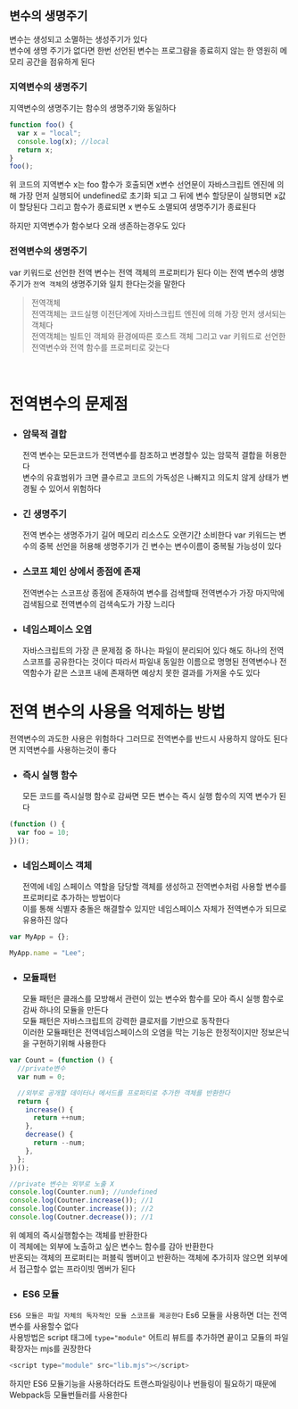 ## 변수의 생명주기

변수는 생성되고 소멸하는 생성주기가 있다  
변수에 생명 주기가 없다면 한번 선언된 변수는 프로그럄을 종료히지 않는 한 영원히 메모리 공간을 점유하게 된다

### 지역변수의 생명주기

지역변수의 생명주기는 함수의 생명주기와 동일하다

```js
function foo() {
  var x = "local";
  console.log(x); //local
  return x;
}
foo();
```

위 코드의 지역변수 x는 foo 함수가 호출되면 x변수 선언문이 자바스크립트 엔진에 의해 가장 먼저 실행되어 undefined로 초기화 되고 그 뒤에 변수 할당문이 실행되면 x값이 할당된다 그리고 함수가 종료되면 x 변수도 소멸되여 생명주기가 종료된다

하지만 지역변수가 함수보다 오래 생존하는경우도 있다

### 전역변수의 생명주기

var 키워드로 선언한 전역 변수는 전역 객체의 프로퍼티가 된다 이는 전역 변수의 생명주기가 `전역 객체`의 생명주기와 일치 한다는것을 말한다

> 전역객체  
> 전역객체는 코드실행 이전단계에 자바스크립트 엔진에 의해 가장 먼저 생서되는 객체다  
> 전역객체는 빌트인 객체와 환경에따른 호스트 객체 그리고 var 키워드로 선언한 전역변수와 전역 함수를 프로퍼티로 갖는다

<br>

# 전역변수의 문제점

- ### 암묵적 결합

  전역 변수는 모든코드가 전역변수를 참조하고 변경할수 있는 암묵적 결합을 허용한다  
  변수의 유효범위가 크면 클수르고 코드의 가독성은 나빠지고 의도치 않게 상태가 변경될 수 있어서 위험하다

- ### 긴 생명주기

  전역 변수는 생명주가기 길어 메모리 리소스도 오랜기간 소비한다
  var 키워드는 변수의 중복 선언을 허용해 생명주기가 긴 변수는 변수이름이 중복될 가능성이 있다

- ### 스코프 체인 상에서 종점에 존재

  전역변수는 스코프상 종점에 존재하여 변수를 검색할때 전역변수가 가장 마지막에 검색됨으로 전역변수의 검색속도가 가장 느리다

- ### 네임스페이스 오염
  자바스크립트의 가장 큰 문제점 중 하나는 파일이 분리되어 있다 해도 하나의 전역스코프를 공유한다는 것이다 따라서 파일내 동일한 이름으로 명명된 전역변수나 전역함수가 같은 스코프 내에 존재하면 예상치 못한 결과를 가져올 수도 있다

# 전역 변수의 사용을 억제하는 방법

전역변수의 과도한 사용은 위험하다 그러므로 전역변수를 반드시 사용하지 않아도 된다면 지역변수를 사용하는것이 좋다

- ### 즉시 실행 함수
  모든 코드를 즉시실행 함수로 감싸면 모든 변수는 즉시 실행 함수의 지역 변수가 된다

```js
(function () {
  var foo = 10;
})();
```

- ### 네임스페이스 객체
  전역에 네임 스페이스 역할을 담당할 객체를 생성하고 전역변수처럼 사용할 변수를 프로퍼티로 추가하는 방법이다  
  이를 통해 식별자 충돌은 해결할수 있지만 네임스페이스 자체가 전역변수가 되므로 유용하진 않다

```js
var MyApp = {};

MyApp.name = "Lee";
```

- ### 모듈패턴
  모듈 패턴은 클래스를 모방해서 관련이 있는 변수와 함수를 모아 즉시 실행 함수로 감싸 하나의 모듈을 만든다  
  모듈 패턴은 자바스크립트의 강력한 클로저를 기반으로 동작한다  
  이러한 모듈패턴은 전역네임스페이스의 오염을 막는 기능은 한정적이지만 정보은닉을 구현하기위해 사용한다

```js
var Count = (function () {
  //private변수
  var num = 0;

  //외부로 공개할 데이터나 메서드를 프로퍼티로 추가한 객체를 반환한다
  return {
    increase() {
      return ++num;
    },
    decrease() {
      return --num;
    },
  };
})();

//private 변수는 외부로 노출 X
console.log(Counter.num); //undefined
console.log(Coutner.increase()); //1
console.log(Counter.increase()); //2
console.log(Coutner.decrease()); //1
```

위 예제의 즉시실행함수는 객체를 반환한다  
이 겍체에는 외부에 노출하고 싶은 변수느 함수를 감아 반환한다  
반혼되는 객체의 프로퍼티는 퍼블릭 멤버이고 반환하는 객체에 추가히자 않으면 외부에서 접근할수 없는 프라이빗 멤버가 된다

- ### ES6 모듈

`ES6 모듈은 파일 자체의 독자적인 모듈 스코프를 제공한다` Es6 모듈을 사용하면 더는 전역 변수를 사용할수 없다  
사용방법은 script 태그에 `type="module"` 어트리 뷰트를 추가하면 끝이고 모듈의 파일확장자는 mjs를 권장한다

```js
<script type="module" src="lib.mjs"></script>
```

하지만 ES6 모듈기능을 사용하더라도 트랜스파일링이나 번들링이 필요하기 때문에 Webpack등 모듈번들러를 사용한다
